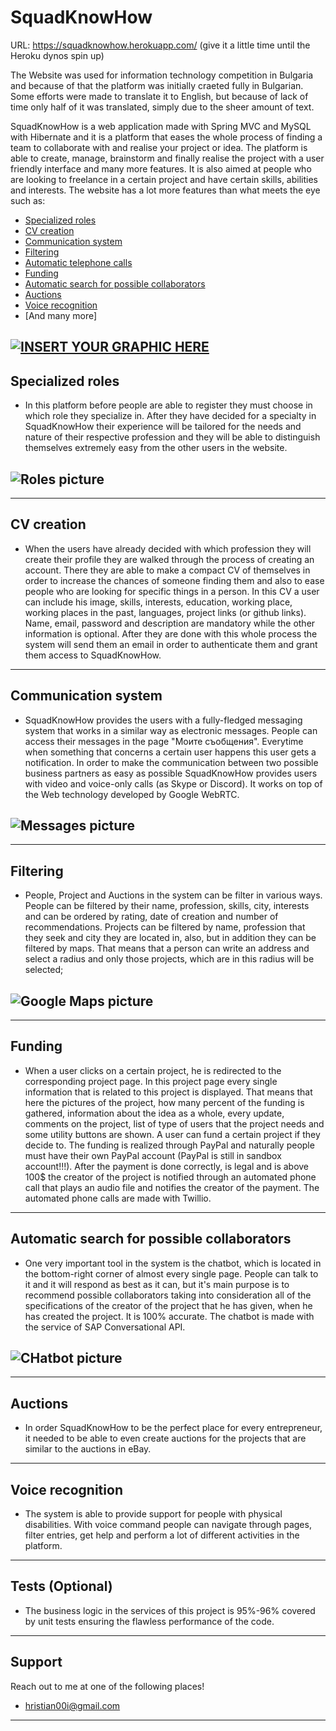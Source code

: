 # SquadKnowHow

URL: https://squadknowhow.herokuapp.com/ (give it a little time until the Heroku dynos spin up)

The Website was used for information technology competition in Bulgaria and because of that the platform was initially craeted fully in Bulgarian. Some efforts were made to translate it to English, but because of lack of time only half of it was translated, simply due to the sheer amount of text.

SquadKnowHow is a web application made with Spring MVC and MySQL with Hibernate and it is a platform that eases the whole process of finding a team to collaborate with and realise your project or idea. The platform is able to create, manage, brainstorm and finally realise the project with a user friendly interface and many more features. It is also aimed at people who are looking to freelance in a certain project and have certain skills, abilities and interests. The website has a lot more features than what meets the eye such as:

- [Specialized roles](#specialized-roles)
- [CV creation](#cv-creation)
- [Communication system](#communication-system)
- [Filtering](#filtering)
- [Automatic telephone calls](#telephone-calls)
- [Funding](#funding)
- [Automatic search for possible collaborators](#automation)
- [Auctions](#auctions)
- [Voice recognition](#voice-recognition)
- [And many more]

## [![INSERT YOUR GRAPHIC HERE](https://res.cloudinary.com/hpsh4d23h/image/upload/v1557848448/Screenshot_29.png)]()

## Specialized roles

- In this platform before people are able to register they must choose in which role they specialize in. After they have decided for a specialty in SquadKnowHow their experience will be tailored for the needs and nature of their respective profession and they will be able to distinguish themselves extremely easy from the other users in the website.

## ![Roles picture](https://res.cloudinary.com/hpsh4d23h/image/upload/v1557848802/Screenshot_30.png)

---

## CV creation

- When the users have already decided with which profession they will create their profile they are walked through the process of creating an account. There they are able to make a compact CV of themselves in order to increase the chances of someone finding them and also to ease people who are looking for specific things in a person. In this CV a user can include his image, skills, interests, education, working place, working places in the past, languages, project links (or github links). Name, email, password and description are mandatory while the other information is optional. After they are done with this whole process the system will send them an email in order to authenticate them and grant them access to SquadKnowHow.

---

## Communication system

- SquadKnowHow provides the users with a fully-fledged messaging system that works in a similar way as electronic messages. People can access their messages in the page "Моите съобщения". Everytime when something that concerns a certain user happens this user gets a notification. In order to make the communication between two possible business partners as easy as possible SquadKnowHow provides users with video and voice-only calls (as Skype or Discord). It works on top of the Web technology developed by Google WebRTC.

## ![Messages picture](https://res.cloudinary.com/hpsh4d23h/image/upload/v1557860136/Messages_inbox.png)

---

## Filtering

- People, Project and Auctions in the system can be filter in various ways. People can be filtered by their name, profession, skills, city, interests and can be ordered by rating, date of creation and number of recommendations. Projects can be filtered by name, profession that they seek and city they are located in, also, but in addition they can be filtered by maps. That means that a person can write an address and select a radius and only those projects, which are in this radius will be selected;

## ![Google Maps picture](https://res.cloudinary.com/hpsh4d23h/image/upload/v1557860371/Screenshot_21.png)

---

## Funding

- When a user clicks on a certain project, he is redirected to the corresponding project page. In this project page every single information that is related to this project is displayed. That means that here the pictures of the project, how many percent of the funding is gathered, information about the idea as a whole, every update, comments on the project, list of type of users that the project needs and some utility buttons are shown. A user can fund a certain project if they decide to. The funding is realized through PayPal and naturally people must have their own PayPal account (PayPal is still in sandbox account!!!). After the payment is done correctly, is legal and is above 100$ the creator of the project is notified through an automated phone call that plays an audio file and notifies the creator of the payment. The automated phone calls are made with Twillio.

---

## Automatic search for possible collaborators

- One very important tool in the system is the chatbot, which is located in the bottom-right corner of almost every single page. People can talk to it and it will respond as best as it can, but it's main purpose is to recommend possible collaborators taking into consideration all of the specifications of the creator of the project that he has given, when he has created the project. It is 100% accurate. The chatbot is made with the service of SAP Conversational API.

## ![CHatbot picture](https://res.cloudinary.com/hpsh4d23h/image/upload/v1557861582/Screenshot_31.png)

---

## Auctions

- In order SquadKnowHow to be the perfect place for every entrepreneur, it needed to be able to even create auctions for the projects that are similar to the auctions in eBay.

---

## Voice recognition

- The system is able to provide support for people with physical disabilities. With voice command people can navigate through pages, filter entries, get help and perform a lot of different activities in the platform.

---

## Tests (Optional)

- The business logic in the services of this project is 95%-96% covered by unit tests ensuring the flawless performance of the code.

---

## Support

Reach out to me at one of the following places!

- hristian00i@gmail.com

---
